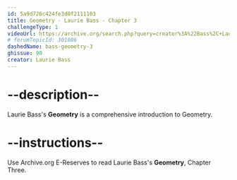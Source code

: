```yaml
---
id: 5a9d726c424fe3d0f2111103
title: Geometry - Laurie Bass - Chapter 3
challengeType: 1
videoUrl: https://archive.org/search.php?query=creator%3A%22Bass%2C+Laurie+E%22
# forumTopicId: 301086
dashedName: bass-geometry-3
ghissue: 90
creator: Laurie Bass 
---
```


# --description--

Laurie Bass's __Geometry__ is a comprehensive introduction to Geometry.

# --instructions--

Use Archive.org E-Reserves to read Laurie Bass's __Geometry__, Chapter Three. 